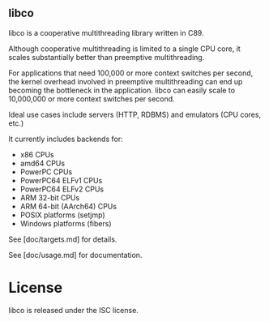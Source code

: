 libco
-----

libco is a cooperative multithreading library written in C89.

Although cooperative multithreading is limited to a single CPU core, it scales substantially better than preemptive multithreading.

For applications that need 100,000 or more context switches per second, the kernel overhead involved in preemptive multithreading can end up becoming the bottleneck in the application. libco can easily scale to 10,000,000 or more context switches per second.

Ideal use cases include servers (HTTP, RDBMS) and emulators (CPU cores, etc.)

It currently includes backends for:

* x86 CPUs
* amd64 CPUs
* PowerPC CPUs
* PowerPC64 ELFv1 CPUs
* PowerPC64 ELFv2 CPUs
* ARM 32-bit CPUs
* ARM 64-bit (AArch64) CPUs
* POSIX platforms (setjmp)
* Windows platforms (fibers)

See [doc/targets.md] for details.

See [doc/usage.md] for documentation.

License
=======

libco is released under the ISC license.
